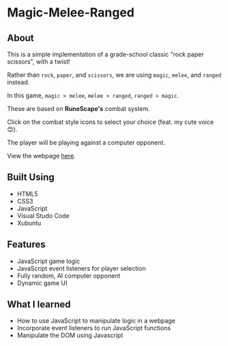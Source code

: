 # Magic-Melee-Ranged

## About
This is a simple implementation of a grade-school classic "rock paper scissors", with a twist!

Rather than ```rock```, ```paper```, and ```scissors```, we are using ```magic```, ```melee```, and ```ranged``` instead.

In this game, ```magic > melee```, ```melee > ranged```, ```ranged > magic```. 

These are based on **RuneScape's** combat system.

Click on the combat style icons to select your choice (feat. my cute voice :blush:).

The player will be playing against a computer opponent.

View the webpage [here](https://hojinchang.github.io/magic-melee-ranged/).


## Built Using
- HTML5
- CSS3
- JavaScript
- Visual Studo Code
- Xubuntu

## Features
- JavaScript game logic
- JavaScript event listeners for player selection
- Fully random, AI computer opponent
- Dynamic game UI

## What I learned
- How to use JavaScript to manipulate logic in a webpage
- Incorporate event listeners to run JavaScript functions
- Manipulate the DOM using Javascript